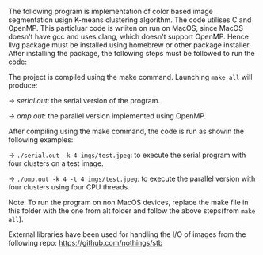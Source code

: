 The following program is implementation of color based image segmentation usign K-means clustering algorithm.
The code utilises C and OpenMP.
This particluar code is wriiten on run on MacOS, since MacOS doesn't have gcc and uses clang, which doesn't support OpenMP.
Hence llvg package must be installed using homebrew or other package installer.
After installing the package, the following steps must be followed to run the code:

The project is compiled using the make command.
Launching ```make all``` will produce:

-> *serial.out*: the serial version of the program.

-> *omp.out*: the parallel version implemented using OpenMP.

After compiling using the make command, the code is run as showin the following examples:

-> ```./serial.out -k 4 imgs/test.jpeg```: to execute the serial program with
  four clusters on a test image.

-> ```./omp.out -k 4 -t 4 imgs/test.jpeg```: to execute the parallel version
  with four clusters using four CPU threads.



Note: 
To run the program on non MacOS devices, replace the make file in this folder with the one from alt folder and follow the above steps(from ```make all```).

External libraries have been used for handling the I/O of images from the following repo:
https://github.com/nothings/stb
